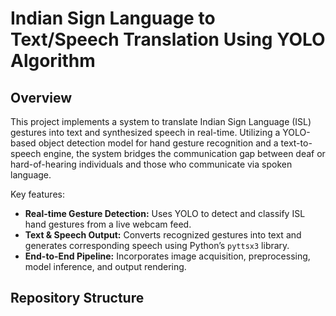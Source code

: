 # Indian Sign Language to Text/Speech Translation Using YOLO Algorithm

## Overview
This project implements a system to translate Indian Sign Language (ISL) gestures into text and synthesized speech in real-time. Utilizing a YOLO-based object detection model for hand gesture recognition and a text-to-speech engine, the system bridges the communication gap between deaf or hard-of-hearing individuals and those who communicate via spoken language.

Key features:
- **Real-time Gesture Detection:** Uses YOLO to detect and classify ISL hand gestures from a live webcam feed.
- **Text & Speech Output:** Converts recognized gestures into text and generates corresponding speech using Python’s `pyttsx3` library.
- **End-to-End Pipeline:** Incorporates image acquisition, preprocessing, model inference, and output rendering.

## Repository Structure

